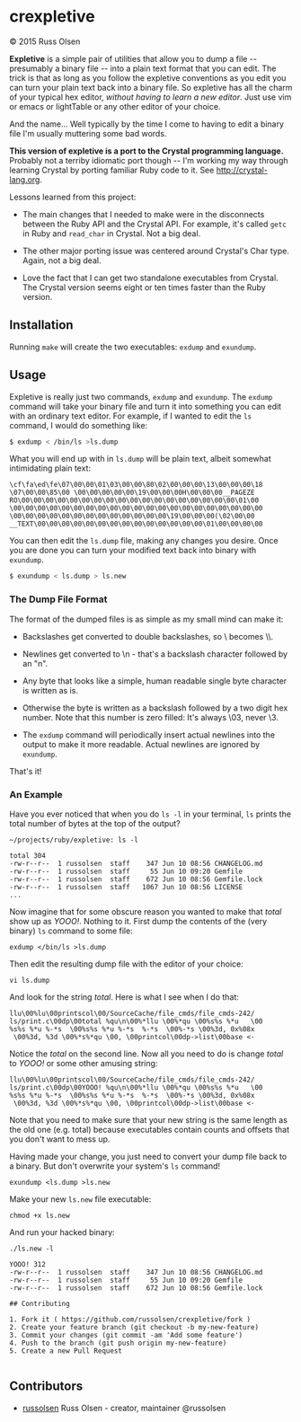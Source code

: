 # crexpletive

&copy; 2015 Russ Olsen

**Expletive** is a simple pair of utilities that allow you to dump a file -- presumably a binary file -- into a 
plain text format that you can edit. The trick is that as long as you follow the expletive conventions as
you edit you can turn your plain text back into a binary file. So expletive has all the charm of your typical
hex editor, *without having to learn a new editor*. Just use vim or emacs or lightTable or any other editor
of your choice.

And the name... Well typically by the time I come to having to edit a binary file I'm usually muttering some bad words.

**This version of expletive is a port to the Crystal programming language.** Probably not a terriby idiomatic
port though -- I'm working my way through learning Crystal by porting familiar Ruby code to it.
See http://crystal-lang.org.

Lessons learned from this project:

* The main changes that I needed to make were in the disconnects between the Ruby API and the Crystal API.
For example, it's called `getc` in Ruby and `read_char` in Crystal. Not a big deal.

* The other major porting issue was centered around Crystal's Char type. Again, not a big deal.

* Love the fact that I can get two standalone executables from Crystal. The Crystal version seems
eight or ten times faster than the Ruby version.

## Installation

Running `make` will create the two executables: `exdump` and `exundump`.

## Usage

Expletive is really just two commands, `exdump` and `exundump`. The `exdump` command will take your binary file and
turn it into something you can edit with an ordinary text editor. For example, if I wanted to
edit the `ls` command, I would do something like:

```sh
$ exdump < /bin/ls >ls.dump
```

What you will end up with in `ls.dump` will be plain text, albeit somewhat intimidating plain text:

    \cf\fa\ed\fe\07\00\00\01\03\00\00\80\02\00\00\00\13\00\00\00\18
    \07\00\00\85\00 \00\00\00\00\00\19\00\00\00H\00\00\00__PAGEZE
    RO\00\00\00\00\00\00\00\00\00\00\00\00\00\00\00\00\00\00\01\00
    \00\00\00\00\00\00\00\00\00\00\00\00\00\00\00\00\00\00\00\00\00
    \00\00\00\00\00\00\00\00\00\00\00\00\00\19\00\00\00(\02\00\00
    __TEXT\00\00\00\00\00\00\00\00\00\00\00\00\00\00\01\00\00\00\00

 
You can then edit the `ls.dump` file, making any changes you desire. Once you are
done you can turn your modified text back into binary with `exundump`.


```sh
$ exundump < ls.dump > ls.new
```

### The Dump File Format

The format of the dumped files is as simple as my small mind can make it:

* Backslashes get converted to double backslashes, so \ becomes \\\\.

* Newlines get converted to \n - that's a backslash character followed by an "n".

* Any byte that looks like a simple, human readable single byte character is written as is.

* Otherwise the byte is written as a backslash followed by a two digit hex number. Note
that this number is zero filled: It's always \03, never \3.

* The `exdump` command will periodically insert actual newlines into the output to make
it more readable. Actual newlines are ignored by `exundump`.

That's it!

### An Example

Have you ever noticed that when you do `ls -l` in your terminal, `ls` prints
the total number of bytes at the top of the output?

```shell
~/projects/ruby/expletive: ls -l

total 304
-rw-r--r--  1 russolsen  staff    347 Jun 10 08:56 CHANGELOG.md
-rw-r--r--  1 russolsen  staff     55 Jun 10 09:20 Gemfile
-rw-r--r--  1 russolsen  staff    672 Jun 10 08:56 Gemfile.lock
-rw-r--r--  1 russolsen  staff   1067 Jun 10 08:56 LICENSE
...
```

Now imagine that for some obscure reason you wanted to make that
*total* show up as *YOOO!*. Nothing to it. First dump the contents
of the (very binary) `ls` command to some file:

```shell
exdump </bin/ls >ls.dump
```

Then edit the resulting dump file with the editor of your choice:

```shell
vi ls.dump
```

And look for the string *total*. Here is what I see when I do that:

    llu\00%lu\00printscol\00/SourceCache/file_cmds/file_cmds-242/
    ls/print.c\00dp\00total %qu\n\00%*llu \00%*qu \00%s%s %*u   \00
    %s%s %*u %-*s  \00%s%s %*u %-*s  %-*s  \00%-*s \00%3d, 0x%08x
     \00%3d, %3d \00%*s%*qu \00, \00printcol\00dp->list\00base <·

Notice the *total* on the second line. Now all you need to do is
change *total* to *YOOO!* or some other amusing string:

    llu\00%lu\00printscol\00/SourceCache/file_cmds/file_cmds-242/
    ls/print.c\00dp\00YOOO! %qu\n\00%*llu \00%*qu \00%s%s %*u   \00
    %s%s %*u %-*s  \00%s%s %*u %-*s  %-*s  \00%-*s \00%3d, 0x%08x
     \00%3d, %3d \00%*s%*qu \00, \00printcol\00dp->list\00base <·


Note that you need to make sure that your new string is the same length as the
old one (e.g. total) because executables contain counts and offsets
that you don't want to mess up.

Having made your change, you just need to convert your dump file back
to a binary. But don't overwrite your system's `ls` command!

```shell
exundump <ls.dump >ls.new
```

Make your new `ls.new` file executable:

```shell
chmod +x ls.new
```

And run your hacked binary:

```shell
./ls.new -l

YOOO! 312
-rw-r--r--  1 russolsen  staff    347 Jun 10 08:56 CHANGELOG.md
-rw-r--r--  1 russolsen  staff     55 Jun 10 09:20 Gemfile
-rw-r--r--  1 russolsen  staff    672 Jun 10 08:56 Gemfile.lock

## Contributing

1. Fork it ( https://github.com/russolsen/crexpletive/fork )
2. Create your feature branch (git checkout -b my-new-feature)
3. Commit your changes (git commit -am 'Add some feature')
4. Push to the branch (git push origin my-new-feature)
5. Create a new Pull Request


```
## Contributors

- [russolsen](https://github.com/[russolsen]) Russ Olsen - creator, maintainer @russolsen

